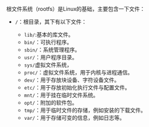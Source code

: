 根文件系统（rootfs）是Linux的基础，主要包含一下文件：

* `/`：根目录，其下有以下文件：
    
    * `lib/`:基本的库文件。
    * `bin/`：可执行程序。
    * `sbin/`：系统管理程序。
    * `usr/`：用户程序目录。
    * `sys/`虚拟文件系统，
    * `proc/`：虚拟文件系统，用于内核与进程通信。
    * `dev/`：用于存放块设备、字符设备文件。
    * `etc/`：用于存放初始化执行文件与配置文件。
    *  `mnt/`：用于挂在临时文件系统。
    *  `opt/`：附加的软件包。
    *  `tmp/`：用于临时文件的存储，例如安装的下载文件。
    *  `var/`：用于存储可变的信息，例如日志等。